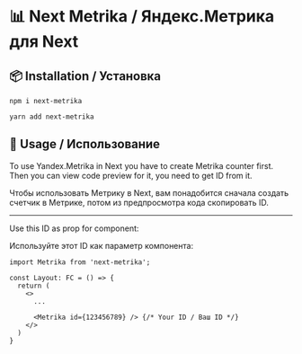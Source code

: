 # 📊 Next Metrika / Яндекс.Метрика для Next

## 📦 Installation / Установка

```shell
npm i next-metrika
```

```shell
yarn add next-metrika
```

## 🔨 Usage / Использование

To use Yandex.Metrika in Next you have to create Metrika counter first. Then you can view code preview for it, you need to get ID from it.

Чтобы использовать Метрику в Next, вам понадобится сначала создать счетчик в Метрике, потом из предпросмотра кода скопировать ID.

<hr />

Use this ID as prop for component:

Используйте этот ID как параметр компонента:

```tsx
import Metrika from 'next-metrika';

const Layout: FC = () => {
  return (
    <>
      ...

      <Metrika id={123456789} /> {/* Your ID / Ваш ID */}
    </>
  )
}
```
